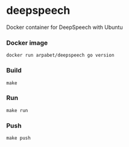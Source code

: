 # deepspeech

Docker container for DeepSpeech with Ubuntu

### Docker image

```
docker run arpabet/deepspeech go version
```

### Build

```
make
```

### Run

```
make run
```

### Push

```
make push
```
